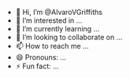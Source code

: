 - 👋 Hi, I’m @AlvaroVGriffiths
- 👀 I’m interested in ...
- 🌱 I’m currently learning ...
- 💞️ I’m looking to collaborate on ...
- 📫 How to reach me ...
- 😄 Pronouns: ...
- ⚡ Fun fact: ...

<!---
AlvaroVGriffiths/AlvaroVGriffiths is a ✨ special ✨ repository because its `README.md` (this file) appears on your GitHub profile.
You can click the Preview link to take a look at your changes.
--->
